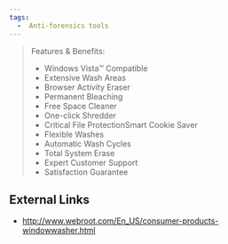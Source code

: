 ```yaml
---
tags:
  -  Anti-forensics tools 
---
```

> Features & Benefits:
>
> - Windows Vista™ Compatible
> - Extensive Wash Areas
> - Browser Activity Eraser
> - Permanent Bleaching
> - Free Space Cleaner
> - One-click Shredder
> - Critical File ProtectionSmart Cookie Saver
> - Flexible Washes
> - Automatic Wash Cycles
> - Total System Erase
> - Expert Customer Support
> - Satisfaction Guarantee

## External Links

- <http://www.webroot.com/En_US/consumer-products-windowwasher.html>